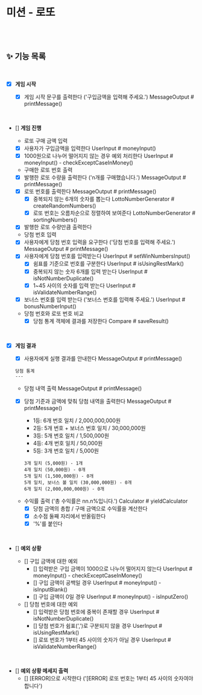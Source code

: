 # 미션 - 로또

<br/>
<br/>

## ✨ 기능 목록

<br/>

- [x] **게임 시작**

  - [x] 게임 시작 문구를 출력한다 ('구입금액을 입력해 주세요.') MessageOutput # printMessage()

<br/>

- [] **게임 진행**

  - 로또 구매 금액 입력
  - [x] 사용자가 구입금액을 입력한다 UserInput # moneyInput()
  - [x] 1000원으로 나누어 떨어지지 않는 경우 예외 처리한다 UserInput # moneyInput() - checkExceptCaseInMoney()

  - 구매한 로또 번호 출력
  - [x] 발행한 로또 수량을 출력한다 ('n개를 구매했습니다.') MessageOutput # printMessage()
  - [x] 로또 번호를 출력한다 MessageOutput # printMessage()
    - [x] 중복되지 않는 6개의 숫자를 뽑는다 LottoNumberGenerator # createRandomNumbers()
    - [x] 로또 번호는 오름차순으로 정렬하여 보여준다 LottoNumberGenerator # sortingNumbers()
  - [x] 발행한 로또 수량만큼 출력한다

  - 당첨 번호 입력
  - [x] 사용자에게 당첨 번호 입력을 요구한다 ('당첨 번호를 입력해 주세요.') MessageOutput # printMessage()
  - [x] 사용자에게 당첨 번호를 입력받는다 UserInput # setWinNumbersInput()
    - [x] 쉼표를 기준으로 번호를 구분한다 UserInput # isUsingRestMark()
    - [x] 중복되지 않는 숫자 6개를 입력 받는다 UserInput # isNotNumberDuplicate()
    - [x] 1~45 사이의 숫자를 입력 받는다 UserInput # isValidateNumberRange()
  - [x] 보너스 번호를 입력 받는다 ('보너스 번호를 입력해 주세요.') UserInput # bonusNumberInput()

  - 당첨 번호와 로또 번호 비교
    - [x] 당첨 통계 객체에 결과를 저장한다 Compare # saveResult()

<br/>

- [x] **게임 결과**

  - [x] 사용자에게 실행 결과를 안내한다 MessageOutput # printMessage()

  ```
  당첨 통계
  ---
  ```

  - 당첨 내역 출력 MessageOutput # printMessage()
  - [x] 당첨 기준과 금액에 맞춰 당첨 내역을 출력한다 MessageOutput # printMessage()

    - 1등: 6개 번호 일치 / 2,000,000,000원
    - 2등: 5개 번호 + 보너스 번호 일치 / 30,000,000원
    - 3등: 5개 번호 일치 / 1,500,000원
    - 4등: 4개 번호 일치 / 50,000원
    - 5등: 3개 번호 일치 / 5,000원

    ```
    3개 일치 (5,000원) - 1개
    4개 일치 (50,000원) - 0개
    5개 일치 (1,500,000원) - 0개
    5개 일치, 보너스 볼 일치 (30,000,000원) - 0개
    6개 일치 (2,000,000,000원) - 0개
    ```

  - 수익률 출력 ('총 수익률은 nn.n%입니다.') Calculator # yieldCalculator
    - [x] 당첨 금액의 총합 / 구매 금액으로 수익률을 계산한다
    - [x] 소수점 둘째 자리에서 반올림한다
    - [x] '%'를 붙인다

<br/>

- [] **예외 상황**

  - [] 구입 금액에 대한 예외
    - [] 입력받은 구입 금액이 1000으로 나누어 떨어지지 않는다 UserInput # moneyInput() - checkExceptCaseInMoney()
    - [] 구입 금액이 공백일 경우 UserInput # moneyInput() - isInputBlank()
    - [] 구입 금액이 0일 경우 UserInput # moneyInput() - isInputZero()
  - [] 당첨 번호에 대한 예외
    - [] 입력받은 당첨 번호에 중복이 존재할 경우 UserInput # isNotNumberDuplicate()
    - [] 당첨 번호가 쉼표(',')로 구분되지 않을 경우 UserInput # isUsingRestMark()
    - [] 로또 번호가 1부터 45 사이의 숫자가 아닐 경우 UserInput # isValidateNumberRange()

<br/>

- [] **예외 상황 메세지 출력**
  - [] [ERROR]으로 시작한다 ('[ERROR] 로또 번호는 1부터 45 사이의 숫자여야 합니다')
